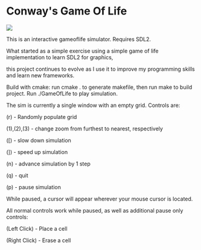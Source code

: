 # Conway's Game Of Life

![](https://github.com/khaledm99/gameoflife/blob/220ebfdeb2c77bed7233ef5d9127ae5356ae9171/Game%20of%20Life%20Demo.gif)

This is an interactive gameoflife simulator. Requires SDL2.

What started as a simple exercise using a simple game of life implementation to learn SDL2 for graphics,

this project continues to evolve as I use it to improve my programming skills and learn new frameworks.

Build with cmake: run cmake . to generate makefile, then run make to build project. Run ./GameOfLife to play simulation. 

The sim is currently a single window with an empty grid. Controls are:

(r) - Randomly populate grid

(1),(2),(3) - change zoom from furthest to nearest, respectively

([) - slow down simulation

(]) - speed up simulation

(n) - advance simulation by 1 step

(q) - quit

(p) - pause simulation

While paused, a cursor will appear wherever your mouse cursor is located. 

All normal controls work while paused, as well as additional pause only controls:

(Left Click) - Place a cell

(Right Click) - Erase a cell

